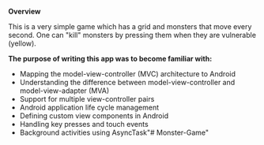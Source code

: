 **Overview**

This is a very simple game which has a grid and monsters that move every second. One can "kill" monsters by pressing them when they are vulnerable (yellow).

**The purpose of writing this app was to become familiar with:** 

* Mapping the model-view-controller (MVC) architecture to Android
* Understanding the difference between model-view-controller and model-view-adapter (MVA)
* Support for multiple view-controller pairs
* Android application life cycle management
* Defining custom view components in Android
* Handling key presses and touch events
* Background activities using AsyncTask"# Monster-Game" 
